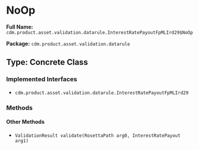 # NoOp

**Full Name:** `cdm.product.asset.validation.datarule.InterestRatePayoutFpMLIrd29$NoOp`

**Package:** `cdm.product.asset.validation.datarule`

## Type: Concrete Class

### Implemented Interfaces

- `cdm.product.asset.validation.datarule.InterestRatePayoutFpMLIrd29`

### Methods

#### Other Methods

- `ValidationResult validate(RosettaPath arg0, InterestRatePayout arg1)`

